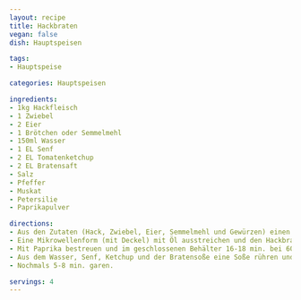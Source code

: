 ```yaml
---
layout: recipe
title: Hackbraten
vegan: false
dish: Hauptspeisen

tags:
- Hauptspeise

categories: Hauptspeisen

ingredients:
- 1kg Hackfleisch
- 1 Zwiebel
- 2 Eier
- 1 Brötchen oder Semmelmehl
- 150ml Wasser
- 1 EL Senf
- 2 EL Tomatenketchup
- 2 EL Bratensaft
- Salz
- Pfeffer
- Muskat
- Petersilie
- Paprikapulver

directions:
- Aus den Zutaten (Hack, Zwiebel, Eier, Semmelmehl und Gewürzen) einen nicht zu festen Hackbratenteig kneten.
- Eine Mikrowellenform (mit Deckel) mit Öl ausstreichen und den Hackbratenteig hineingeben.
- Mit Paprika bestreuen und im geschlossenen Behälter 16-18 min. bei 600 Watt in der Mikrowelle garen.
- Aus dem Wasser, Senf, Ketchup und der Bratensoße eine Soße rühren und über den Hackbraten gießen.
- Nochmals 5-8 min. garen.

servings: 4
---
```

